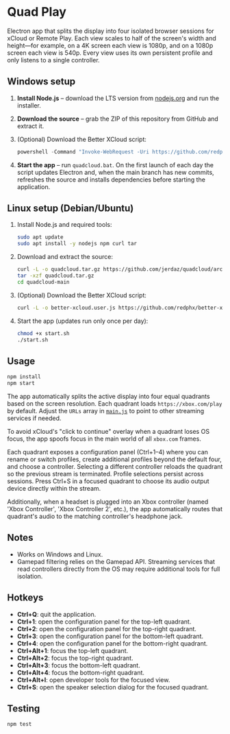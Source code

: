 # Quad Play

Electron app that splits the display into four isolated browser sessions for xCloud or Remote Play. Each view scales to half of the screen's width and height—for example, on a 4K screen each view is 1080p, and on a 1080p screen each view is 540p. Every view uses its own persistent profile and only listens to a single controller.

## Windows setup

1. **Install Node.js** – download the LTS version from [nodejs.org](https://nodejs.org) and run the installer.
2. **Download the source** – grab the ZIP of this repository from GitHub and extract it.
3. (Optional) Download the Better XCloud script:

   ```powershell
   powershell -Command "Invoke-WebRequest -Uri https://github.com/redphx/better-xcloud/releases/latest/download/better-xcloud.user.js -OutFile better-xcloud.user.js"
   ```

4. **Start the app** – run `quadcloud.bat`. On the first launch of each day the script updates Electron and, when the main branch has new commits, refreshes the source and installs dependencies before starting the application.

## Linux setup (Debian/Ubuntu)

1. Install Node.js and required tools:

   ```bash
   sudo apt update
   sudo apt install -y nodejs npm curl tar
   ```

2. Download and extract the source:

   ```bash
   curl -L -o quadcloud.tar.gz https://github.com/jerdaz/quadcloud/archive/refs/heads/main.tar.gz
   tar -xzf quadcloud.tar.gz
   cd quadcloud-main
   ```

3. (Optional) Download the Better XCloud script:

   ```bash
   curl -L -o better-xcloud.user.js https://github.com/redphx/better-xcloud/releases/latest/download/better-xcloud.user.js
   ```

4. Start the app (updates run only once per day):

   ```bash
   chmod +x start.sh
   ./start.sh
   ```
## Usage

```bash
npm install
npm start
```


The app automatically splits the active display into four equal quadrants based on the screen resolution. Each quadrant loads `https://xbox.com/play` by default. Adjust the `URLs` array in [`main.js`](main.js) to point to other streaming services if needed.

To avoid xCloud's "click to continue" overlay when a quadrant loses OS focus, the app spoofs focus in the main world of all `xbox.com` frames.

Each quadrant exposes a configuration panel (Ctrl+1–4) where you can rename or switch profiles, create additional profiles beyond the default four, and choose a controller. Selecting a different controller reloads the quadrant so the previous stream is terminated. Profile selections persist across sessions. Press Ctrl+S in a focused quadrant to choose its audio output device directly within the stream.

Additionally, when a headset is plugged into an Xbox controller (named 'Xbox Controller', 'Xbox Controller 2', etc.), the app automatically routes that quadrant's audio to the matching controller's headphone jack.

## Notes

- Works on Windows and Linux.
- Gamepad filtering relies on the Gamepad API. Streaming services that read controllers directly from the OS may require additional tools for full isolation.

## Hotkeys

- **Ctrl+Q**: quit the application.
- **Ctrl+1**: open the configuration panel for the top-left quadrant.
- **Ctrl+2**: open the configuration panel for the top-right quadrant.
- **Ctrl+3**: open the configuration panel for the bottom-left quadrant.
- **Ctrl+4**: open the configuration panel for the bottom-right quadrant.
- **Ctrl+Alt+1**: focus the top-left quadrant.
- **Ctrl+Alt+2**: focus the top-right quadrant.
- **Ctrl+Alt+3**: focus the bottom-left quadrant.
- **Ctrl+Alt+4**: focus the bottom-right quadrant.
- **Ctrl+Alt+I**: open developer tools for the focused view.
- **Ctrl+S**: open the speaker selection dialog for the focused quadrant.

## Testing

```bash
npm test
```

